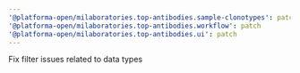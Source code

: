 ```yaml
---
'@platforma-open/milaboratories.top-antibodies.sample-clonotypes': patch
'@platforma-open/milaboratories.top-antibodies.workflow': patch
'@platforma-open/milaboratories.top-antibodies.ui': patch
---
```


Fix filter issues related to data types
